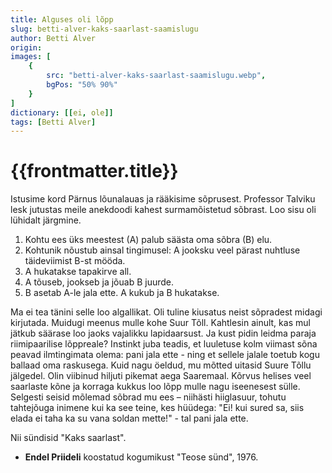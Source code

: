```yaml
---
title: Alguses oli lõpp
slug: betti-alver-kaks-saarlast-saamislugu
author: Betti Alver
origin: 
images: [
    {
        src: "betti-alver-kaks-saarlast-saamislugu.webp",
        bgPos: "50% 90%"
    }
]
dictionary: [[ei, ole]]
tags: [Betti Alver]
---
```


<h1 class="story-h1">
    {{frontmatter.title}}
</h1>

Istusime kord Pärnus lõunalauas ja rääkisime sõprusest. Professor Talviku lesk jutustas meile anekdoodi kahest surmamõistetud sõbrast. Loo sisu oli lühidalt järgmine.

1. Kohtu ees üks meestest (A) palub säästa oma sõbra (B) elu.
2. Kohtunik nõustub ainsal tingimusel: A jooksku veel pärast nuhtluse täideviimist B-st mööda.
3. A hukatakse tapakirve all.
4. A tõuseb, jookseb ja jõuab B juurde.
5. B asetab A-le jala ette. A kukub ja B hukatakse.

Ma ei tea tänini selle loo algallikat. Oli tuline kiusatus neist sõpradest midagi kirjutada. Muidugi meenus mulle kohe Suur Tõll. Kahtlesin ainult, kas mul jätkub säärase loo jaoks vajalikku lapidaarsust. Ja kust pidin leidma paraja riimipaarilise lõppreale? Instinkt juba teadis, et luuletuse kolm viimast sõna peavad ilmtingimata olema: pani jala ette - ning et sellele jalale toetub kogu ballaad oma raskusega. Kuid nagu öeldud, mu mõtted uitasid Suure Tõllu jälgedel. Olin viibinud hiljuti pikemat aega Saaremaal. Kõrvus helises veel saarlaste kõne ja korraga kukkus loo lõpp mulle nagu iseenesest sülle. Selgesti seisid mõlemad sõbrad mu ees – niihästi hiiglasuur, tohutu tahtejõuga inimene kui ka see teine, kes hüüdega: "Ei! kui sured sa, siis elada ei taha ka su vana soldan mette!" - tal pani jala ette.

Nii sündisid "Kaks saarlast".

<story-author :author="frontmatter.author" :origin="frontmatter.origin" />
<!-- <story-dictionary :terms="frontmatter.dictionary" /> -->



<!-- <details-wrapper summary="Mõtlemiseks ja arutlemiseks">

- Kuidas sul mardipäevaga lood on? Oled marti jooksnud? Kas tead, et mardi- , kadri- ja muud sandid peaksidki olema gümnaasiumiealised noored, mitte väikesed lapsed?

</details-wrapper> -->


<details-wrapper summary="Allikas" class="text-sm" icon="IconSources">

- **Endel Priideli** koostatud kogumikust "Teose sünd", 1976. 

</details-wrapper>
